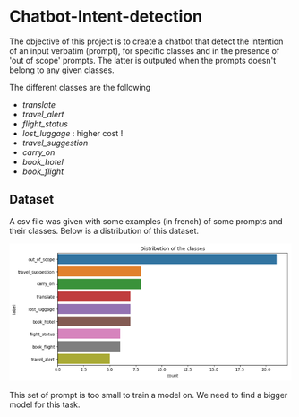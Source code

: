 # Chatbot-Intent-detection

The objective of this project is to create a chatbot that detect the intention of an input verbatim (prompt), for specific classes and in the presence of 'out of scope' prompts. The latter is outputed when the prompts doesn't belong to any given classes. 

The different classes are the following

- *translate*
- *travel_alert*
- *flight_status*
- *lost_luggage* : higher cost !
- *travel_suggestion*
- *carry_on*
- *book_hotel*
- *book_flight*

## Dataset 

A csv file was given with some examples (in french) of some prompts and their classes. Below is a distribution of this dataset. 

![alt text](/img/class_distib.png)

This set of prompt is too small to train a model on. We need to find a bigger model for this task. 




